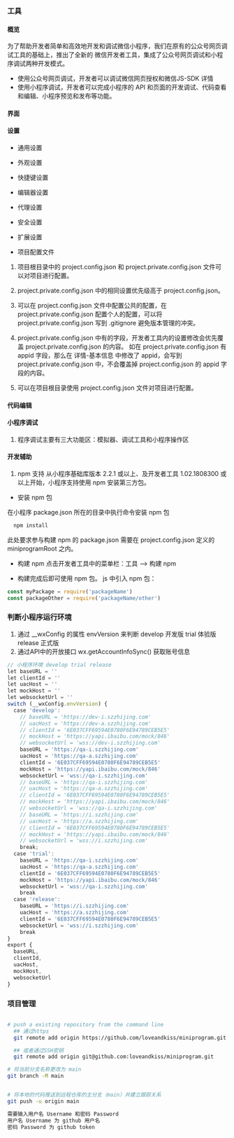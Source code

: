 ### 工具

#### 概览
为了帮助开发者简单和高效地开发和调试微信小程序，我们在原有的公众号网页调试工具的基础上，推出了全新的 微信开发者工具，集成了公众号网页调试和小程序调试两种开发模式。
- 使用公众号网页调试，开发者可以调试微信网页授权和微信JS-SDK 详情
- 使用小程序调试，开发者可以完成小程序的 API 和页面的开发调试、代码查看和编辑、小程序预览和发布等功能。

#### 界面

#### 设置

- 通用设置
- 外观设置
- 快捷键设置
- 编辑器设置
- 代理设置
- 安全设置
- 扩展设置

- 项目配置文件
1. 项目根目录中的 project.config.json 和 project.private.config.json 文件可以对项目进行配置。
2. project.private.config.json 中的相同设置优先级高于 project.config.json。
3. 可以在 project.config.json 文件中配置公共的配置，在 project.private.config.json 配置个人的配置，可以将 project.private.config.json 写到 .gitignore 避免版本管理的冲突。
4. project.private.config.json 中有的字段，开发者工具内的设置修改会优先覆盖 project.private.config.json 的内容。
如在 project.private.config.json 有 appid 字段，那么在 详情-基本信息 中修改了 appid，会写到 project.private.config.json 中，不会覆盖掉 project.config.json 的 appid 字段的内容。

5. 可以在项目根目录使用 project.config.json 文件对项目进行配置。


#### 代码编辑


#### 小程序调试

1. 程序调试主要有三大功能区：模拟器、调试工具和小程序操作区


#### 开发辅助

1. npm 支持
从小程序基础库版本 2.2.1 或以上、及开发者工具 1.02.1808300 或以上开始，小程序支持使用 npm 安装第三方包。

  - 安装 npm 包

  在小程序 package.json 所在的目录中执行命令安装 npm 包
  ```js
    npm install
  ```
  此处要求参与构建 npm 的 package.json 需要在 project.config.json 定义的 miniprogramRoot 之内。

  - 构建 npm
  点击开发者工具中的菜单栏：工具 --> 构建 npm

  - 构建完成后即可使用 npm 包。
  js 中引入 npm 包：
  ```js
  const myPackage = require('packageName')
  const packageOther = require('packageName/other')

  ```



### 判断小程序运行环境

  1. 通过 __wxConfig 的属性 envVersion 来判断
      develop 开发版
      trial   体验版
      release 正式版
  2. 通过API中的开放接口 wx.getAccountInfoSync() 获取账号信息

  ```js
  // 小程序环境 develop trial release
  let baseURL = ''
  let clientId = ''
  let uacHost = ''
  let mockHost = ''
  let websocketUrl = ''
  switch (__wxConfig.envVersion) {
    case 'develop':
      // baseURL = 'https://dev-i.szzhijing.com'
      // uacHost = 'https://dev-a.szzhijing.com'
      // clientId = '6E037CFF69594E0780F6E94789CEB5E5'
      // mockHost = 'https://yapi.ibaibu.com/mock/846'
      // websocketUrl = 'wss://dev-i.szzhijing.com'
      baseURL = 'https://qa-i.szzhijing.com'
      uacHost = 'https://qa-a.szzhijing.com'
      clientId = '6E037CFF69594E0780F6E94789CEB5E5'
      mockHost = 'https://yapi.ibaibu.com/mock/846'
      websocketUrl = 'wss://qa-i.szzhijing.com'
      // baseURL = 'https://qa-i.szzhijing.com'
      // uacHost = 'https://qa-a.szzhijing.com'
      // clientId = '6E037CFF69594E0780F6E94789CEB5E5'
      // mockHost = 'https://yapi.ibaibu.com/mock/846'
      // websocketUrl = 'wss://qa-i.szzhijing.com'
      // baseURL = 'https://i.szzhijing.com'
      // uacHost = 'https://a.szzhijing.com'
      // clientId = '6E037CFF69594E0780F6E94789CEB5E5'
      // mockHost = 'https://yapi.ibaibu.com/mock/846'
      // websocketUrl = 'wss://i.szzhijing.com'
      break;
    case 'trial':
      baseURL = 'https://qa-i.szzhijing.com'
      uacHost = 'https://qa-a.szzhijing.com'
      clientId = '6E037CFF69594E0780F6E94789CEB5E5'
      mockHost = 'https://yapi.ibaibu.com/mock/846'
      websocketUrl = 'wss://qa-i.szzhijing.com'
      break
    case 'release':
      baseURL = 'https://i.szzhijing.com'
      uacHost = 'https://a.szzhijing.com'
      clientId = '6E037CFF69594E0780F6E94789CEB5E5'
      websocketUrl = 'wss://i.szzhijing.com'
      break
  }
  export {
    baseURL,
    clientId,
    uacHost,
    mockHost,
    websocketUrl
  }
  ```

### 项目管理

```sh

# push a existing repository from the command line
  ## 通过https
  git remote add origin https://github.com/loveandkiss/miniprogram.git

  ## 或者通过SSH密钥
  git remote add origin git@github.com:loveandkiss/miniprogram.git 

# 将当前分支名称更改为 main
git branch -M main


# 将本地的代码推送到远程仓库的主分支（main）并建立跟踪关系
git push -u origin main

需要输入用户名 Username 和密码 Password
用户名 Username 为 github 用户名
密码 Password 为 github token


```











